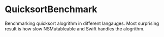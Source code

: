 # QuicksortBenchmark

Benchmarking quicksort alogrithm in different langauges. Most surprising result is how slow  NSMutableable and Swift handles the 
alogrithm.
